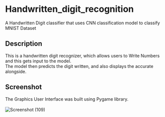 # Handwritten_digit_recognition

A Handwritten Digit classifier that uses CNN classification model to classify MNIST Dataset

## Description 
This is a handwritten digit recognizer, which allows users to Write Numbers and this gets input to the model.<br>
The model then predicts the digit written, and also displays the accurate alongside.

## Screenshot
The Graphics User Interface was built using Pygame library.<br><br>
![Screenshot (109)](https://user-images.githubusercontent.com/57758789/164933619-2bc12dd2-a5cc-4dcc-9482-7504a904ff4b.png)
